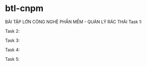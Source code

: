 # btl-cnpm
BÀI TẬP LỚN CÔNG NGHỆ PHẦN MỀM - QUẢN LÝ RÁC THẢI
Task 1:

Task 2:

Task 3:

Task 4:

Task 5:

